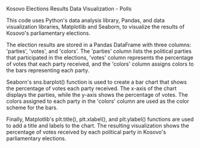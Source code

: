 Kosovo Elections Results Data Visualization - Polls

This code uses Python's data analysis library, Pandas, and data visualization libraries, Matplotlib and Seaborn, to visualize the results of Kosovo's parliamentary elections.

The election results are stored in a Pandas DataFrame with three columns: 'parties', 'votes', and 'colors'. The 'parties' column lists the political parties that participated in the elections, 'votes' column represents the percentage of votes that each party received, and the 'colors' column assigns colors to the bars representing each party.

Seaborn's sns.barplot() function is used to create a bar chart that shows the percentage of votes each party received. The x-axis of the chart displays the parties, while the y-axis shows the percentage of votes. The colors assigned to each party in the 'colors' column are used as the color scheme for the bars.

Finally, Matplotlib's plt.title(), plt.xlabel(), and plt.ylabel() functions are used to add a title and labels to the chart. The resulting visualization shows the percentage of votes received by each political party in Kosovo's parliamentary elections.
